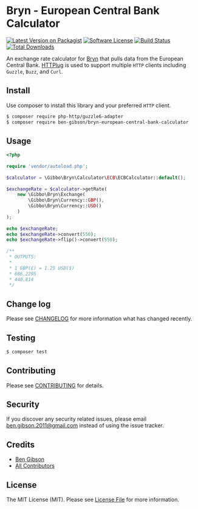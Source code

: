 # Bryn - European Central Bank Calculator

[![Latest Version on Packagist][ico-version]][link-packagist]
[![Software License][ico-license]](LICENSE.md)
[![Build Status](https://travis-ci.org/ben-gibson/bryn-european-central-bank-calculator.svg?branch=master)](https://travis-ci.org/ben-gibson/bryn-european-central-bank-calculator)
[![Total Downloads][ico-downloads]][link-downloads]

An exchange rate calculator for [Bryn](https://github.com/ben-gibson/bryn) that pulls data from the European Central Bank. [HTTPlug](http://httplug.io/) 
is used to support multiple `HTTP` clients including `Guzzle`, `Buzz`, and `Curl`.

## Install

Use composer to install this library and your preferred `HTTP` client.

``` bash
$ composer require php-http/guzzle6-adapter
$ composer require ben-gibson/bryn-european-central-bank-calculator
```

## Usage

``` php
<?php
    
require 'vendor/autoload.php';
    
$calculator = \Gibbo\Bryn\Calculator\ECB\ECBCalculator::default();
    
$exchangeRate = $calculator->getRate(
    new \Gibbo\Bryn\Exchange(
        \Gibbo\Bryn\Currency::GBP(),
        \Gibbo\Bryn\Currency::USD()
    )
);
    
echo $exchangeRate;
echo $exchangeRate->convert(550);
echo $exchangeRate->flip()->convert(550);
    
/**
 * OUTPUTS:
 *
 * 1 GBP(£) = 1.25 USD($)
 * 686.2295
 * 440.814
 */
```

## Change log

Please see [CHANGELOG](CHANGELOG.md) for more information what has changed recently.

## Testing

``` bash
$ composer test
```

## Contributing

Please see [CONTRIBUTING](CONTRIBUTING.md) for details.

## Security

If you discover any security related issues, please email ben.gibson.2011@gmail.com instead of using the issue tracker.

## Credits

- [Ben Gibson][link-author]
- [All Contributors][link-contributors]

## License

The MIT License (MIT). Please see [License File](LICENSE.md) for more information.

[ico-version]: https://img.shields.io/packagist/v/ben-gibson/bryn-european-central-bank-calculator.svg?style=flat-square
[ico-downloads]: https://img.shields.io/packagist/dt/ben-gibson/bryn-european-central-bank-calculator.svg?style=flat-square
[link-packagist]: https://packagist.org/packages/ben-gibson/bryn-european-central-bank-calculator
[link-downloads]: https://packagist.org/packages/ben-gibson/bryn-european-central-bank-calculator
[ico-license]: https://img.shields.io/badge/license-MIT-blue.svg?style=flat-square
[link-author]: https://github.com/ben-gibson
[link-contributors]: ../../contributors
